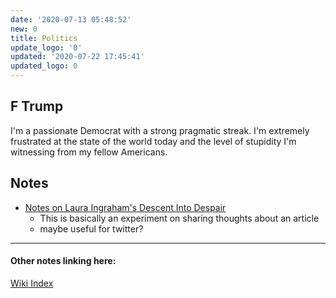 ```yaml
---
date: '2020-07-13 05:48:52'
new: 0
title: Politics
update_logo: '0'
updated: '2020-07-22 17:45:41'
updated_logo: 0
---
```

## F Trump
I'm a passionate Democrat with a strong pragmatic streak. I'm extremely
frustrated at the state of the world today and the level of stupidity I'm
witnessing from my fellow Americans.

## Notes
* [Notes on Laura Ingraham's Descent Into Despair](/Notes-on-Laura-Ingraham's-Descent-Into-Despair)
  * This is basically an experiment on sharing thoughts about an article
  * maybe useful for twitter?

---
#### Other notes linking here:

[Wiki Index](/index/)

